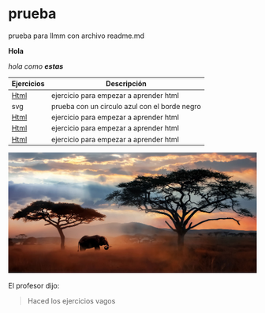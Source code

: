 # prueba
prueba para llmm con archivo readme.md

**Hola**

_hola como **estas**_


Ejercicios|Descripción
-----------|---------
[Html](/tema1/ejercicio01.html)|ejercicio para empezar a aprender html
svg|prueba con un circulo azul con el borde negro
[Html](/tema1/ejercicio2.html)|ejercicio para empezar a aprender html
[Html](/tema1/ejercicio4.html)|ejercicio para empezar a aprender html
[Html](/tema1/ejercicio5.HTML)|ejercicio para empezar a aprender html

![savana](/imagenes/img.jpg)

El profesor dijo:
>Haced los ejercicios vagos
